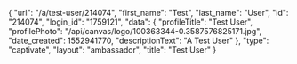 {
    "url": "\/a\/test-user\/214074",
    "first_name": "Test",
    "last_name": "User",
    "id": "214074",
    "login_id": "1759121",
    "data": {
        "profileTitle": "Test User",
        "profilePhoto": "\/api\/canvas\/logo\/100363344-0.3587576825171.jpg",
        "date_created": 1552941770,
        "descriptionText": "A Test User"
    },
    "type": "captivate",
    "layout": "ambassador",
    "title": "Test User"
}
